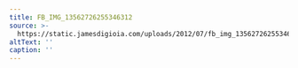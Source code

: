 ```yaml
---
title: FB_IMG_13562726255346312
source: >-
  https://static.jamesdigioia.com/uploads/2012/07/fb_img_13562726255346312-scaled.jpg
altText: ''
caption: ''
---
```


